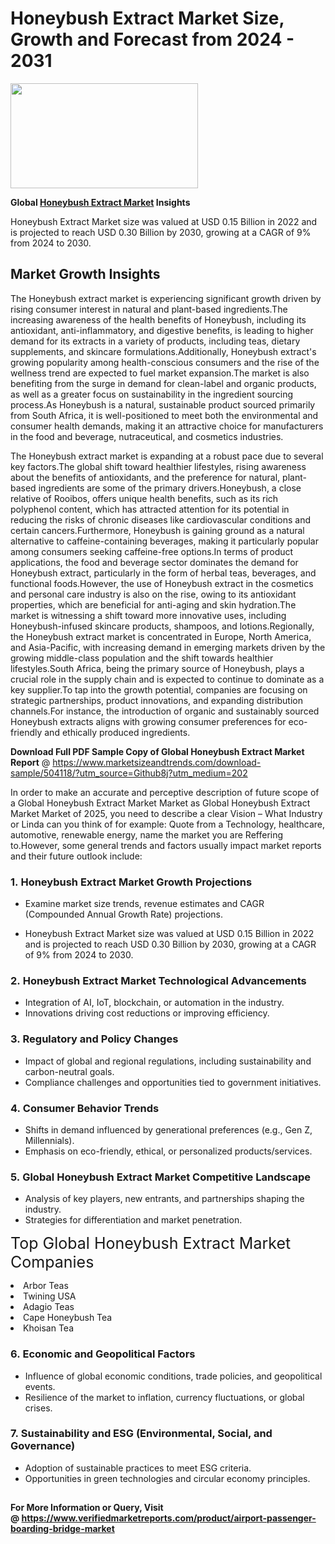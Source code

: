 <H1>Honeybush Extract Market Size, Growth and Forecast from 2024 - 2031</H1><img class="aligncenter size-medium wp-image-584254" src="https://thirdeyenews.in/wp-content/uploads/2024/09/Global-Market-Research-300x168.jpeg" alt="" width="300" height="168" /><p><strong>Global&nbsp;<a href="https://www.marketsizeandtrends.com/download-sample/504118/?utm_source=Github8j?utm_medium=202">Honeybush Extract Market</a> Insights</strong></p><p>Honeybush Extract Market size was valued at USD 0.15 Billion in 2022 and is projected to reach USD 0.30 Billion by 2030, growing at a CAGR of 9% from 2024 to 2030.</p><p><h2>Market Growth Insights</h2> <p>The Honeybush extract market is experiencing significant growth driven by rising consumer interest in natural and plant-based ingredients.The increasing awareness of the health benefits of Honeybush, including its antioxidant, anti-inflammatory, and digestive benefits, is leading to higher demand for its extracts in a variety of products, including teas, dietary supplements, and skincare formulations.Additionally, Honeybush extract's growing popularity among health-conscious consumers and the rise of the wellness trend are expected to fuel market expansion.The market is also benefiting from the surge in demand for clean-label and organic products, as well as a greater focus on sustainability in the ingredient sourcing process.As Honeybush is a natural, sustainable product sourced primarily from South Africa, it is well-positioned to meet both the environmental and consumer health demands, making it an attractive choice for manufacturers in the food and beverage, nutraceutical, and cosmetics industries.</p> <p>The Honeybush extract market is expanding at a robust pace due to several key factors.The global shift toward healthier lifestyles, rising awareness about the benefits of antioxidants, and the preference for natural, plant-based ingredients are some of the primary drivers.Honeybush, a close relative of Rooibos, offers unique health benefits, such as its rich polyphenol content, which has attracted attention for its potential in reducing the risks of chronic diseases like cardiovascular conditions and certain cancers.Furthermore, Honeybush is gaining ground as a natural alternative to caffeine-containing beverages, making it particularly popular among consumers seeking caffeine-free options.In terms of product applications, the food and beverage sector dominates the demand for Honeybush extract, particularly in the form of herbal teas, beverages, and functional foods.However, the use of Honeybush extract in the cosmetics and personal care industry is also on the rise, owing to its antioxidant properties, which are beneficial for anti-aging and skin hydration.The market is witnessing a shift toward more innovative uses, including Honeybush-infused skincare products, shampoos, and lotions.Regionally, the Honeybush extract market is concentrated in Europe, North America, and Asia-Pacific, with increasing demand in emerging markets driven by the growing middle-class population and the shift towards healthier lifestyles.South Africa, being the primary source of Honeybush, plays a crucial role in the supply chain and is expected to continue to dominate as a key supplier.To tap into the growth potential, companies are focusing on strategic partnerships, product innovations, and expanding distribution channels.For instance, the introduction of organic and sustainably sourced Honeybush extracts aligns with growing consumer preferences for eco-friendly and ethically produced ingredients.</p> <p><span class=""><strong>Download Full PDF Sample Copy of Global Honeybush Extract Market Report</strong> @ <a href="https://www.marketsizeandtrends.com/download-sample/504118/?utm_source=Github8j?utm_medium=202" target="_blank">https://www.marketsizeandtrends.com/download-sample/504118/?utm_source=Github8j?utm_medium=202</a></span></p><p>In order to make an accurate and perceptive description of future scope of a Global&nbsp;Honeybush Extract Market Market as Global&nbsp;Honeybush Extract Market Market of 2025, you need to describe a clear Vision &ndash; What Industry or Linda can you think of for example: Quote from a Technology, healthcare, automotive, renewable energy, name the market you are Reffering to.However, some general trends and factors usually impact market reports and their future outlook include:</p><h3>1.&nbsp;<strong>Honeybush Extract Market Growth Projections</strong></h3><ul><li>Examine market size trends, revenue estimates and CAGR (Compounded Annual Growth Rate) projections.</li><li><p>Honeybush Extract Market size was valued at USD 0.15 Billion in 2022 and is projected to reach USD 0.30 Billion by 2030, growing at a CAGR of 9% from 2024 to 2030.</p></li></ul><h3>2.&nbsp;<strong>Honeybush Extract Market Technological Advancements</strong></h3><ul><li>Integration of AI, IoT, blockchain, or automation in the industry.</li><li>Innovations driving cost reductions or improving efficiency.</li></ul><h3>3.&nbsp;<strong>Regulatory and Policy Changes</strong></h3><ul><li>Impact of global and regional regulations, including sustainability and carbon-neutral goals.</li><li>Compliance challenges and opportunities tied to government initiatives.</li></ul><h3>4.&nbsp;<strong>Consumer Behavior Trends</strong></h3><ul><li>Shifts in demand influenced by generational preferences (e.g., Gen Z, Millennials).</li><li>Emphasis on eco-friendly, ethical, or personalized products/services.</li></ul><h3>5.&nbsp;<strong>Global Honeybush Extract Market Competitive Landscape</strong></h3><ul><li>Analysis of key players, new entrants, and partnerships shaping the industry.</li><li>Strategies for differentiation and market penetration.</li></ul><p data-pm-slice="1 1 []"><span style="color: inherit; font-family: inherit; font-size: 25px;">Top Global Honeybush Extract Market Companies</span></p><div class="" data-test-id=""><p><li>Arbor Teas</li><li> Twining USA</li><li> Adagio Teas</li><li> Cape Honeybush Tea</li><li> Khoisan Tea</li></p></div><h3>6.&nbsp;<strong>Economic and Geopolitical Factors</strong></h3><ul><li>Influence of global economic conditions, trade policies, and geopolitical events.</li><li>Resilience of the market to inflation, currency fluctuations, or global crises.</li></ul><h3>7.&nbsp;<strong>Sustainability and ESG (Environmental, Social, and Governance)</strong></h3><ul><li>Adoption of sustainable practices to meet ESG criteria.</li><li>Opportunities in green technologies and circular economy principles.</li></ul><h2><strong style="font-size: 14px;">For More Information or Query, Visit @&nbsp;</strong><a style="background-color: #ffffff; font-size: 14px;" href="https://www.marketsizeandtrends.com/report/honeybush-extract-market/" target="_blank">https://www.verifiedmarketreports.com/product/airport-passenger-boarding-bridge-market</a></h2>